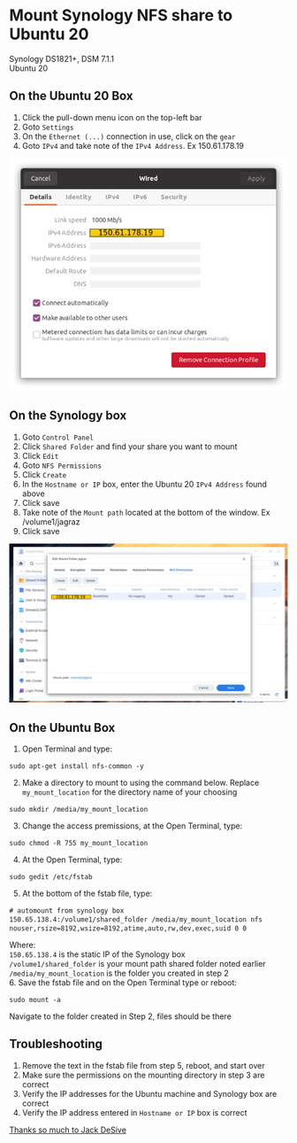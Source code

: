 # Mount Synology NFS share to Ubuntu 20
Synology DS1821+, DSM 7.1.1  
Ubuntu 20

## On the Ubuntu 20 Box
1. Click the pull-down menu icon on the top-left bar
2. Goto `Settings`
3. On the `Ethernet (...)` connection in use, click on the `gear`
4. Goto `IPv4` and take note of the `IPv4 Address`. Ex 150.61.178.19

![IPv4 Address](images/screenshot0.png)

## On the Synology box
1. Goto `Control Panel`
2. Click `Shared Folder` and find your share you want to mount
3. Click `Edit`
4. Goto `NFS Permissions`
5. Click `Create`
6. In the `Hostname or IP` box, enter the Ubuntu 20 `IPv4 Address` found above
7. Click save
8. Take note of the `Mount path` located at the bottom of the window. Ex /volume1/jagraz
9. Click save

![Shared Folders](images/screenshot1.png)

## On the Ubuntu Box
1. Open Terminal and type: 
```text 
sudo apt-get install nfs-common -y
```
2. Make a directory to mount to using the command below. Replace `my_mount_location` for the directory name of your choosing
```text 
sudo mkdir /media/my_mount_location
```
3. Change the access premissions, at the Open Terminal, type:
```text 
sudo chmod -R 755 my_mount_location
```
4. At the Open Terminal, type:
```text 
sudo gedit /etc/fstab
```
5. At the bottom of the fstab file, type:
```text
# automount from synology box
150.65.138.4:/volume1/shared_folder /media/my_mount_location nfs nouser,rsize=8192,wsize=8192,atime,auto,rw,dev,exec,suid 0 0
```
Where:  
`150.65.138.4` is the static IP of the Synology box  
`/volume1/shared_folder` is your mount path shared folder noted earlier  
`/media/my_mount_location` is the folder you created in step 2  
6. Save the fstab file and on the Open Terminal type or reboot:
```text 
sudo mount -a
```
Navigate to the folder created in Step 2, files should be there  

## Troubleshooting
1. Remove the text in the fstab file from step 5, reboot, and start over
2. Make sure the permissions on the mounting directory in step 3 are correct
3. Verify the IP addresses for the Ubuntu machine and Synology box are correct
4. Verify the IP address entered in `Hostname or IP` box is correct
  
[Thanks so much to Jack DeSive](https://gist.github.com/jdesive/07139df545a6fd6adf03f6a3b9075814)
